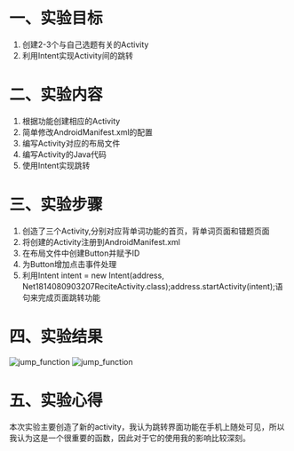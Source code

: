 # 一、实验目标 #

1. 创建2-3个与自己选题有关的Activity
2. 利用Intent实现Activity间的跳转

# 二、实验内容 #

1. 根据功能创建相应的Activity
2. 简单修改AndroidManifest.xml的配置
3. 编写Activity对应的布局文件
4. 编写Activity的Java代码
5. 使用Intent实现跳转

# 三、实验步骤 #

1. 创造了三个Activity,分别对应背单词功能的首页，背单词页面和错题页面
2. 将创建的Activity注册到AndroidManifest.xml
3. 在布局文件中创建Button并赋予ID
4. 为Button增加点击事件处理
5. 利用Intent intent = new Intent(address, Net1814080903207ReciteActivity.class);address.startActivity(intent);语句来完成页面跳转功能

# 四、实验结果 #

![jump_function](https://raw.githubusercontent.com/522090231/android-labs-2020/master/students/net1814080903207/lab2_answer1.png)
![jump_function](https://raw.githubusercontent.com/522090231/android-labs-2020/master/students/net1814080903207/lab2_answer2.png)

# 五、实验心得 #

本次实验主要创造了新的activity，我认为跳转界面功能在手机上随处可见，所以我认为这是一个很重要的函数，因此对于它的使用我的影响比较深刻。
